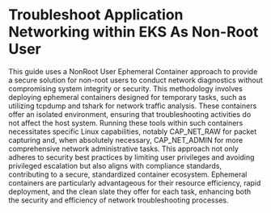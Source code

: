 # Troubleshoot Application Networking within EKS As Non-Root User

This guide uses a NonRoot User Ephemeral Container approach to provide a secure solution for non-root users to conduct network diagnostics without compromising system integrity or security. This methodology involves deploying ephemeral containers designed for temporary tasks, such as utilizing tcpdump and tshark for network traffic analysis. These containers offer an isolated environment, ensuring that troubleshooting activities do not affect the host system. Running these tools within such containers necessitates specific Linux capabilities, notably CAP_NET_RAW for packet capturing and, when absolutely necessary, CAP_NET_ADMIN for more comprehensive network administrative tasks. This approach not only adheres to security best practices by limiting user privileges and avoiding privileged escalation but also aligns with compliance standards, contributing to a secure, standardized container ecosystem. Ephemeral containers are particularly advantageous for their resource efficiency, rapid deployment, and the clean slate they offer for each task, enhancing both the security and efficiency of network troubleshooting processes.
